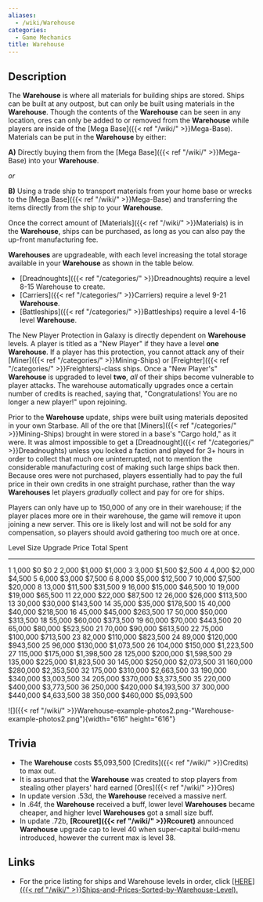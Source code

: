 ```yaml
---
aliases:
  - /wiki/Warehouse
categories:
  - Game Mechanics
title: Warehouse
---
```


## Description

The **Warehouse** is where all materials for building ships are stored. Ships can be built at any outpost, but can only be built using materials in the **Warehouse**. Though the contents of the **Warehouse** can be seen in any location, ores can only be added to or removed from the **Warehouse** while players are inside of the [Mega Base]({{< ref "/wiki/" >}}Mega-Base). Materials can be put in the **Warehouse** by either:

**A)** Directly buying them from the [Mega Base]({{< ref "/wiki/" >}}Mega-Base) into your **Warehouse**.

_or_

**B)** Using a trade ship to transport materials from your home base or wrecks to the [Mega Base]({{< ref "/wiki/" >}}Mega-Base) and transferring the items directly from the ship to your **Warehouse**.

Once the correct amount of [Materials]({{< ref "/wiki/" >}}Materials) is in the **Warehouse**, ships can be purchased, as long as you can also pay the up-front manufacturing fee.

**Warehouses** are upgradeable, with each level increasing the total storage available in your **Warehouse** as shown in the table below.

- [Dreadnoughts]({{< ref "/categories/" >}}Dreadnoughts) require a level 8-15 Warehouse to create.
- [Carriers]({{< ref "/categories/" >}}Carriers) require a level 9-21 **Warehouse**.
- [Battleships]({{< ref "/categories/" >}}Battleships) require a level 4-16 level **Warehouse**.

The New Player Protection in Galaxy is directly dependent on **Warehouse** levels. A player is titled as a "New Player" if they have a level **one** **Warehouse**. If a player has this protection, you cannot attack any of their [Miner]({{< ref "/categories/" >}}Mining-Ships) or [Freighter]({{< ref "/categories/" >}}Freighters)-class ships. Once a "New Player's" **Warehouse** is upgraded to level **two**, _all_ of their ships become vulnerable to player attacks. The warehouse automatically upgrades once a certain number of credits is reached, saying that, "Congratulations! You are no longer a new player!" upon rejoining.

Prior to the **Warehouse** update, ships were built using materials deposited in your own Starbase. All of the ore that [Miners]({{< ref "/categories/" >}}Mining-Ships) brought in were stored in a base's "Cargo hold," as it were. It was almost impossible to get a [Dreadnought]({{< ref "/categories/" >}}Dreadnoughts) unless you locked a faction and played for 3+ hours in order to collect that much ore uninterrupted, not to mention the considerable manufacturing cost of making such large ships back then. Because ores were not purchased, players essentially had to pay the full price in their own credits in one straight purchase, rather than the way **Warehouses** let players _gradually_ collect and pay for ore for ships.

Players can only have up to 150,000 of any ore in their warehouse; if the player places more ore in their warehouse, the game will remove it upon joining a new server. This ore is likely lost and will not be sold for any compensation, so players should avoid gathering too much ore at once.

Level Size Upgrade Price Total Spent

---

1 1,000 $0 $0 2 2,000 $1,000 $1,000 3 3,000 $1,500 $2,500 4 4,000 $2,000 $4,500 5 6,000 $3,000 $7,500 6 8,000 $5,000 $12,500 7 10,000 $7,500 $20,000 8 13,000 $11,500 $31,500 9 16,000 $15,000 $46,500 10 19,000 $19,000 $65,500 11 22,000 $22,000 $87,500 12 26,000 $26,000 $113,500 13 30,000 $30,000 $143,500 14 35,000 $35,000 $178,500 15 40,000 $40,000 $218,500 16 45,000 $45,000 $263,500 17 50,000 $50,000 $313,500 18 55,000 $60,000 $373,500 19 60,000 $70,000 $443,500 20 65,000 $80,000 $523,500 21 70,000 $90,000 $613,500 22 75,000 $100,000 $713,500 23 82,000 $110,000 $823,500 24 89,000 $120,000 $943,500 25 96,000 $130,000 $1,073,500 26 104,000 $150,000 $1,223,500 27 115,000 $175,000 $1,398,500 28 125,000 $200,000 $1,598,500 29 135,000 $225,000 $1,823,500 30 145,000 $250,000 $2,073,500 31 160,000 $280,000 $2,353,500 32 175,000 $310,000 $2,663,500 33 190,000 $340,000 $3,003,500 34 205,000 $370,000 $3,373,500 35 220,000 $400,000 $3,773,500 36 250,000 $420,000 $4,193,500 37 300,000 $440,000 $4,633,500 38 350,000 $460,000 $5,093,500

![]({{< ref "/wiki/" >}}Warehouse-example-photos2.png-"Warehouse-example-photos2.png"){width="616" height="616"}

## Trivia

- The **Warehouse** costs $5,093,500 [Credits]({{< ref "/wiki/" >}}Credits) to max out.
- It is assumed that the **Warehouse** was created to stop players from stealing other players' hard earned [Ores]({{< ref "/wiki/" >}}Ores)
- In update version .53d, the **Warehouse** received a massive nerf.
- In .64f, the **Warehouse** received a buff, lower level **Warehouses** became cheaper, and higher level **Warehouses** got a small size buff.
- In update .72b, **[Rcouret]({{< ref "/wiki/" >}}Rcouret)** announced **Warehouse** upgrade cap to level 40 when super-capital build-menu introduced, however the current max is level 38.

## Links

- For the price listing for ships and Warehouse levels in order, click <u>[HERE]({{< ref "/wiki/" >}}Ships-and-Prices-Sorted-by-Warehouse-Level).</u>
